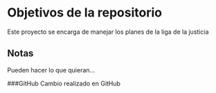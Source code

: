 # Objetivos de la repositorio

Este proyecto se encarga de manejar los planes de la liga de la justicia


## Notas
Pueden hacer lo que quieran...


###GitHub
Cambio realizado en GitHub
